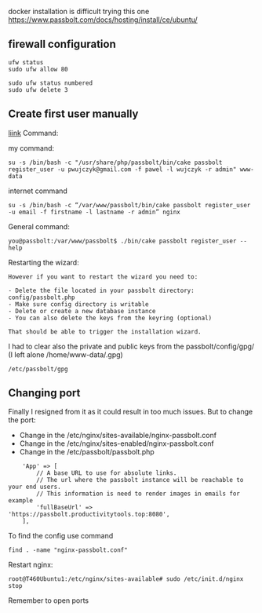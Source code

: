 docker installation is difficult
trying this one
https://www.passbolt.com/docs/hosting/install/ce/ubuntu/


## firewall configuration
```
ufw status  
sudo ufw allow 80

sudo ufw status numbered
sudo ufw delete 3
```

## Create first user manually 
[liink](https://community.passbolt.com/t/how-to-create-a-user-manually-in-cli/2118)
Command:

my command:
```
su -s /bin/bash -c "/usr/share/php/passbolt/bin/cake passbolt register_user -u pwujczyk@gmail.com -f pawel -l wujczyk -r admin" www-data
```
internet command


```
su -s /bin/bash -c “/var/www/passbolt/bin/cake passbolt register_user -u email -f firstname -l lastname -r admin” nginx
```

General command:
```
you@passbolt:/var/www/passbolt$ ./bin/cake passbolt register_user --help
```


Restarting the wizard:
```
However if you want to restart the wizard you need to:

- Delete the file located in your passbolt directory: config/passbolt.php
- Make sure config directory is writable
- Delete or create a new database instance
- You can also delete the keys from the keyring (optional)

That should be able to trigger the installation wizard.
```

I had to clear also the private and public keys from the passbolt/config/gpg/ (I left alone /home/www-data/.gpg)

```
/etc/passbolt/gpg
```

##  Changing port

Finally I resigned from it as it could result in too much issues. But to change the port:

- Change in the /etc/nginx/sites-available/nginx-passbolt.conf
- Change in the /etc/nginx/sites-enabled/nginx-passbolt.conf
- Change in the /etc/passbolt/passbolt.php 

```
    'App' => [
        // A base URL to use for absolute links.
        // The url where the passbolt instance will be reachable to your end users.
        // This information is need to render images in emails for example
        'fullBaseUrl' => 'https://passbolt.productivitytools.top:8080',
    ],
```    

To find the config use command
```    
find . -name "nginx-passbolt.conf"
``` 
    
Restart nginx:
```    
root@T460Ubuntu1:/etc/nginx/sites-available# sudo /etc/init.d/nginx stop
```

Remember to open ports
    
  
  

